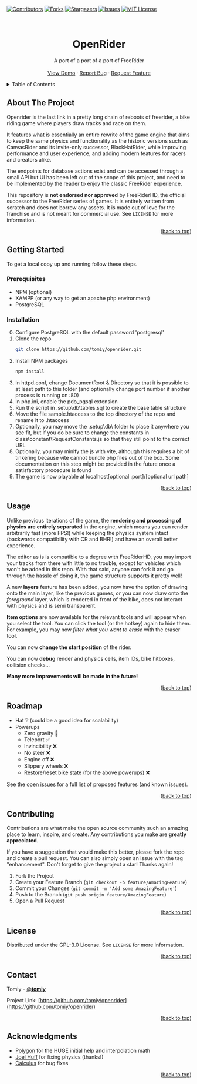 <a name="readme-top"></a>

[![Contributors][contributors-shield]][contributors-url]
[![Forks][forks-shield]][forks-url]
[![Stargazers][stars-shield]][stars-url]
[![Issues][issues-shield]][issues-url]
[![MIT License][license-shield]][license-url]

<!-- PROJECT LOGO -->
<br />
<div align="center">
<h1 align="center">OpenRider</h1>
  <p align="center">
    A port of a port of a port of FreeRider 
    <br />
    <br />
    <a href="https://tomiy.me/openrider/">View Demo</a>
    ·
    <a href="https://github.com/tomiy/openrider/issues">Report Bug</a>
    ·
    <a href="https://github.com/tomiy/openrider/issues">Request Feature</a>
  </p>
</div>

<!-- TABLE OF CONTENTS -->
<details>
  <summary>Table of Contents</summary>
  <ol>
    <li>
      <a href="#about-the-project">About The Project</a>
    </li>
    <li>
      <a href="#getting-started">Getting Started</a>
      <ul>
        <li><a href="#prerequisites">Prerequisites</a></li>
        <li><a href="#installation">Installation</a></li>
      </ul>
    </li>
    <li><a href="#usage">Usage</a></li>
    <li><a href="#roadmap">Roadmap</a></li>
    <li><a href="#contributing">Contributing</a></li>
    <li><a href="#license">License</a></li>
    <li><a href="#contact">Contact</a></li>
    <li><a href="#acknowledgments">Acknowledgments</a></li>
  </ol>
</details>

<!-- ABOUT THE PROJECT -->
## About The Project

Openrider is the last link in a pretty long chain of reboots of freerider, a bike riding game where players draw tracks and race on them.

It features what is essentially an entire rewrite of the game engine that aims to keep the same physics and functionality as the historic versions such as CanvasRider and its invite-only successor, BlackHatRider, while improving performance and user experience, and adding modern features for racers and creators alike.

The endpoints for database actions exist and can be accessed through a small API but UI has been left out of the scope of this project, and need to be implemented by the reader to enjoy the classic FreeRider experience.

This repository is __not endorsed nor approved__ by FreeRiderHD, the official successor to the FreeRider series of games. It is entirely written from scratch and does not borrow any assets. It is made out of love for the franchise and is not meant for commercial use. See `LICENSE` for more information.

<p align="right">(<a href="#readme-top">back to top</a>)</p>

<!-- GETTING STARTED -->
## Getting Started

To get a local copy up and running follow these steps.

### Prerequisites

* NPM (optional)
* XAMPP (or any way to get an apache php environment)
* PostgreSQL

### Installation

0. Configure PostgreSQL with the default password 'postgresql'
1. Clone the repo
   ```sh
   git clone https://github.com/tomiy/openrider.git
   ```
2. Install NPM packages
   ```sh
   npm install
   ```
3. In httpd.conf, change DocumentRoot & Directory so that it is possible to at least path to this folder (and optionally change port number if another process is running on :80)
4. In php.ini, enable the pdo_pgsql extension 
5. Run the script in .setup\db\tables.sql to create the base table structure
6. Move the file sample.htaccess to the top directory of the repo and rename it to .htaccess
7. Optionally, you may move the .setup\db\ folder to place it anywhere you see fit, but if you do be sure to change the constants in class\constant\RequestConstants.js so that they still point to the correct URL
8. Optionally, you may minify the js with vite, although this requires a bit of tinkering because vite cannot bundle php files out of the box. Some documentation on this step might be provided in the future once a satisfactory procedure is found
8. The game is now playable at localhost[optional :port]/[optional url path]

<p align="right">(<a href="#readme-top">back to top</a>)</p>

<!-- USAGE EXAMPLES -->
## Usage

Unlike previous iterations of the game, the __rendering and processing of physics are entirely separated__ in the engine, which means you can render arbitrarily fast (more FPS!) while keeping the physics system intact (backwards compatibility with CR and BHR!) and have an overall better experience.

The editor as is is compatible to a degree with FreeRiderHD, you may import your tracks from there with little to no trouble, except for vehicles which won't be added in this repo. With that said, anyone can fork it and go through the hassle of doing it, the game structure supports it pretty well!

A new __layers__ feature has been added, you now have the option of drawing onto the main layer, like the previous games, or you can now draw onto the _foreground_ layer, which is rendered in front of the bike, does not interact with physics and is semi transparent.

__Item options__ are now available for the relevant tools and will appear when you select the tool. You can click the tool (or the hotkey) again to hide them. For example, you may now _filter what you want to erase_ with the eraser tool.

You can now __change the start position__ of the rider.

You can now __debug__ render and physics cells, item IDs, bike hitboxes, collision checks...

__Many more improvements will be made in the future!__

<p align="right">(<a href="#readme-top">back to top</a>)</p>

<!-- ROADMAP -->
## Roadmap

- Hat ❔ (could be a good idea for scalability)
- Powerups
  - Zero gravity 🚧
  - Teleport ✅
  - Invincibility ❌
  - No steer ❌
  - Engine off ❌
  - Slippery wheels ❌
  - Restore/reset bike state (for the above powerups) ❌

See the [open issues](https://github.com/tomiy/openrider/issues) for a full list of proposed features (and known issues).

<p align="right">(<a href="#readme-top">back to top</a>)</p>

<!-- CONTRIBUTING -->
## Contributing

Contributions are what make the open source community such an amazing place to learn, inspire, and create. Any contributions you make are **greatly appreciated**.

If you have a suggestion that would make this better, please fork the repo and create a pull request. You can also simply open an issue with the tag "enhancement".
Don't forget to give the project a star! Thanks again!

1. Fork the Project
2. Create your Feature Branch (`git checkout -b feature/AmazingFeature`)
3. Commit your Changes (`git commit -m 'Add some AmazingFeature'`)
4. Push to the Branch (`git push origin feature/AmazingFeature`)
5. Open a Pull Request

<p align="right">(<a href="#readme-top">back to top</a>)</p>

<!-- LICENSE -->
## License

Distributed under the GPL-3.0 License. See `LICENSE` for more information.

<p align="right">(<a href="#readme-top">back to top</a>)</p>

<!-- CONTACT -->
## Contact

Tomiy - [@__tomiy__](https://twitter.com/__tomiy__)

Project Link: [https://github.com/tomiy/openrider](https://github.com/tomiy/openrider)

<p align="right">(<a href="#readme-top">back to top</a>)</p>

<!-- ACKNOWLEDGMENTS -->
## Acknowledgments

* [Polygon](https://github.com/Plygon) for the HUGE initial help and interpolation math
* [Joel Huff](https://github.com/joelwhuff) for fixing physics (thanks!)
* [Calculus](https://github.com/Calculamatrise) for bug fixes

<p align="right">(<a href="#readme-top">back to top</a>)</p>

<!-- MARKDOWN LINKS & IMAGES -->
<!-- https://www.markdownguide.org/basic-syntax/#reference-style-links -->
[contributors-shield]: https://img.shields.io/github/contributors/tomiy/openrider.svg?style=for-the-badge
[contributors-url]: https://github.com/tomiy/openrider/graphs/contributors
[forks-shield]: https://img.shields.io/github/forks/tomiy/openrider.svg?style=for-the-badge
[forks-url]: https://github.com/tomiy/openrider/network/members
[stars-shield]: https://img.shields.io/github/stars/tomiy/openrider.svg?style=for-the-badge
[stars-url]: https://github.com/tomiy/openrider/stargazers
[issues-shield]: https://img.shields.io/github/issues/tomiy/openrider.svg?style=for-the-badge
[issues-url]: https://github.com/tomiy/openrider/issues
[license-shield]: https://img.shields.io/github/license/tomiy/openrider.svg?style=for-the-badge
[license-url]: https://github.com/tomiy/openrider/blob/master/LICENSE.txt

